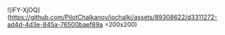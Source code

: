 ![iFY-XjOQ](https://github.com/PilotChalkanov/iochalki/assets/89308622/d3311272-ad4d-4d3e-845a-76500baef89a =200x200)
